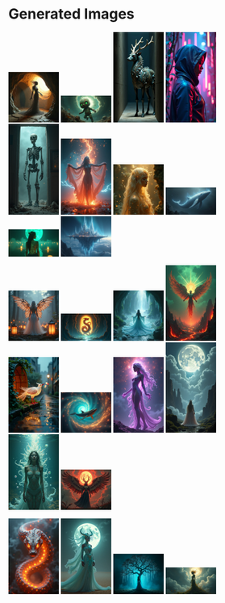# Generated Images



<img src="2025_06_21_01.png" width="100"/> <img src="2025_06_21_02.png" width="100"/> <img src="2025_06_21_03.png" width="100"/> <img src="2025_06_21_04.png" width="100"/> <img src="2025_06_21_05.png" width="100"/> <img src="2025_06_21_06.png" width="100"/> <img src="2025_06_21_07.png" width="100"/> <img src="2025_06_21_08.png" width="100"/> <img src="2025_06_21_09.png" width="100"/> <img src="2025_06_21_10.png" width="100"/>

<img src="2025_06_21_11.png" width="100"/> <img src="2025_06_21_12.png" width="100"/> <img src="2025_06_21_13.png" width="100"/> <img src="2025_06_21_14.png" width="100"/> <img src="2025_06_21_15.png" width="100"/> <img src="2025_06_21_16.png" width="100"/> <img src="2025_06_21_17.png" width="100"/> <img src="2025_06_21_18.png" width="100"/> <img src="2025_06_21_19.png" width="100"/> <img src="2025_06_21_20.png" width="100"/>

<img src="2025_06_21_21.png" width="100"/> <img src="2025_06_21_22.png" width="100"/> <img src="2025_06_21_23.png" width="100"/> <img src="2025_06_21_24.png" width="100"/>